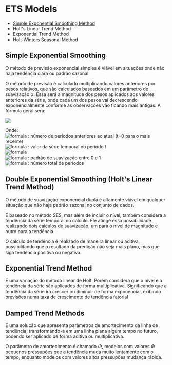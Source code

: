 # ETS Models

- [Simple Exponential Smoothing Method](ses.ipynb)<br/>
- Holt's Linear Trend Method<br/>
- Exponential Trend Method<br/>
- Holt-Winters Seasonal Method

## Simple Exponential Smoothing

O método de previsão exponencial simples é viável em situações onde não haja tendência clara ou padrão sazonal.

O método de previsão é calculado multiplicando valores anteriores por pesos relativos, que são calculados baseados em um parâmetro de suavização $\alpha$. Essa será  a magnitude dos pesos aplicados aos valores anteriores da série, onde cada um dos pesos vai decrescendo exponencialmente conforme as observações vão ficando mais antigas. A fórmula geral será:

<img src="https://render.githubusercontent.com/render/math?math=Previsao = Peso_t\ Y_t \ %2B \ Peso_{t-1} Y_{t-1} %2B \ Peso_{t-2}\ Y_{t-2}\ %2B \ ...\ %2B \ (1-\alpha)^n Y_n" />

 Onde: <br/>
 ![formula](https://render.githubusercontent.com/render/math?math=t) : número de períodos anteriores ao atual (t=0 para o mais recente)<br/>
 ![formula](https://render.githubusercontent.com/render/math?math=Y_t) : valor da série temporal no período $t$<br/>
 ![formula](https://render.githubusercontent.com/render/math?math=Peso_t=\alpha(1-\alpha)^t)<br/>
 ![formula](https://render.githubusercontent.com/render/math?math=\alpha) : padrão de suavização entre 0 e 1<br/>
 ![formula](https://render.githubusercontent.com/render/math?math=n) : número total de períodos<br/>

## Double Exponential Smoothing (Holt's Linear Trend Method)

O método de suavização exponencial dupla é altamente viável em qualquer situação que não haja padrão sazonal no conjunto de dados.

É baseado no método SES, mas além de incluir o nível, também considera a tendência da série temporal no cálculo. Ele atinge essa possibilidade realizando dois cálculos de suavização, um para o nível de magnitude e outro para a tendência.

O cálculo de tendência é realizado de maneira linear ou aditiva, possibilitando que o resultado da predição não seja mais plano, mas que siga tendência positiva ou negativa.

## Exponential Trend Method

É uma variação do método linear de Holt. Porém considera que o nível e a tendência da série são aplicados de forma multiplicativa. Significando que a tendência da série irá crescer ou diminuir de forma exponencial, exibindo previsões numa taxa de crescimento de tendência fatorial

## Damped Trend Methods

É uma solução que apresenta parâmetros de amortecimento da linha de tendência, transformando-a em uma linha plana algum tempo no futuro, podendo ser aplicado de forma aditiva ou multiplicativa. 

O parâmetro de amortecimento é chamado $\Phi$, modelos com valores $\Phi$ pequenos pressupões que a tendência muda muito lentamente com o tempo, enquanto modelos com valores altos pressupões mudança rápida.